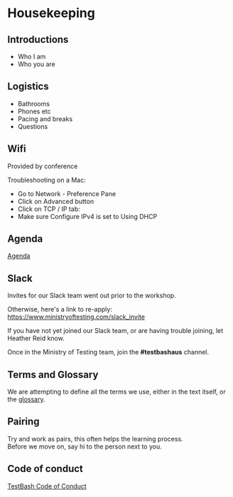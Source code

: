 # Housekeeping

## Introductions
* Who I am
* Who you are

## Logistics

* Bathrooms
* Phones etc
* Pacing and breaks
* Questions

## Wifi
Provided by conference

Troubleshooting on a Mac:
- Go to Network - Preference Pane
- Click on Advanced button
- Click on TCP / IP tab:
- Make sure Configure IPv4 is set to Using DHCP

## Agenda
[Agenda](1-0-Agenda.md)

## Slack

Invites for our Slack team went out prior to the workshop.

Otherwise, here's a link to re-apply: https://www.ministryoftesting.com/slack_invite

If you have not yet joined our Slack team, or are having trouble joining, let Heather Reid know.

Once in the Ministry of Testing team, join the **#testbashaus** channel.

## Terms and Glossary

We are attempting to define all the terms we use, either in the text itself, or the [glossary](glossary.md).


## Pairing
Try and work as pairs, this often helps the learning process.</br>
Before we move on, say hi to the person next to you.</br>

## Code of conduct

[TestBash Code of Conduct](https://www.ministryoftesting.com/testbash-code-of-conduct)
